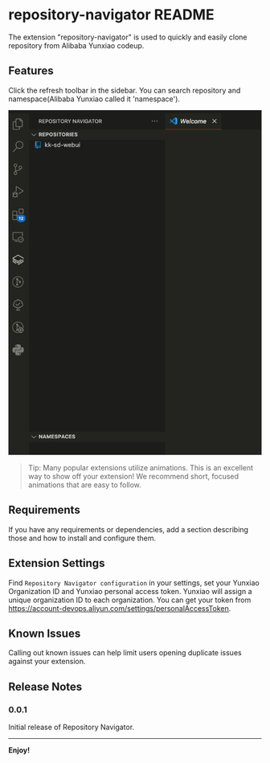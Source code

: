 # repository-navigator README

The extension "repository-navigator" is used to quickly and easily clone repository from Alibaba Yunxiao codeup.

## Features

Click the refresh toolbar in the sidebar. You can search repository and namespace(Alibaba Yunxiao called it 'namespace').

![Repository-Navigator](https://github.com/psc0606/repository-navigator/blob/master/images/feature-1.png)

> Tip: Many popular extensions utilize animations. This is an excellent way to show off your extension! We recommend short, focused animations that are easy to follow.

## Requirements

If you have any requirements or dependencies, add a section describing those and how to install and configure them.

## Extension Settings

Find `Repository Navigator configuration` in your settings, set your Yunxiao Organization ID and Yunxiao personal access token.
Yunxiao will assign a unique organization ID to each organization. You can get your token from https://account-devops.aliyun.com/settings/personalAccessToken.

## Known Issues

Calling out known issues can help limit users opening duplicate issues against your extension.

## Release Notes

### 0.0.1

Initial release of Repository Navigator.

---

**Enjoy!**
